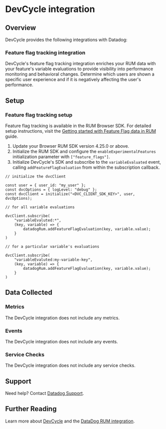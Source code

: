 # DevCycle integration

## Overview

DevCycle provides the following integrations with Datadog:

### Feature flag tracking integration

DevCycle's feature flag tracking integration enriches your RUM data with your feature's variable evaluations to provide visibility into performance monitoring and behavioral changes. Determine which users are shown a specific user experience and if it is negatively affecting the user's performance.

## Setup

### Feature flag tracking setup

Feature flag tracking is available in the RUM Browser SDK. For detailed setup instructions, visit the [Getting started with Feature Flag data in RUM][4] guide.

1. Update your Browser RUM SDK version 4.25.0 or above.
2. Initialize the RUM SDK and configure the `enableExperimentalFeatures` initialization parameter with `["feature_flags"]`.
3. Initialize DevCycle's SDK and subscribe to the `variableEvaluated` event, calling `addFeatureFlagEvaluation` from within the subscription callback.

```
// initialize the dvcClient

const user = { user_id: "my_user" };
const dvcOptions = { logLevel: "debug" };
const dvcClient = initialize("<DVC_CLIENT_SDK_KEY>", user, dvcOptions); 

// for all variable evaluations

dvcClient.subscribe(
    "variableEvaluted:*",
    (key, variable) => {
        datadogRum.addFeatureFlagEvaluation(key, variable.value);
    }
)

// for a particular variable's evaluations

dvcClient.subscribe(
    "variableEvaluted:my-variable-key",
    (key, variable) => {
        datadogRum.addFeatureFlagEvaluation(key, variable.value);
    }
)
```

## Data Collected

### Metrics

The DevCycle integration does not include any metrics.

### Events

The DevCycle integration does not include any events.

### Service Checks

The DevCycle integration does not include any service checks.

## Support

Need help? Contact [Datadog Support][3].

## Further Reading

Learn more about [DevCycle][1] and the [DataDog RUM integration][2].

[1]: https://devcycle.com
[2]: https://docs.devcycle.com/tools-and-integrations/datadog-rum
[3]: https://docs.datadoghq.com/help/
[4]: https://docs.datadoghq.com/real_user_monitoring/guide/setup-feature-flag-data-collection/